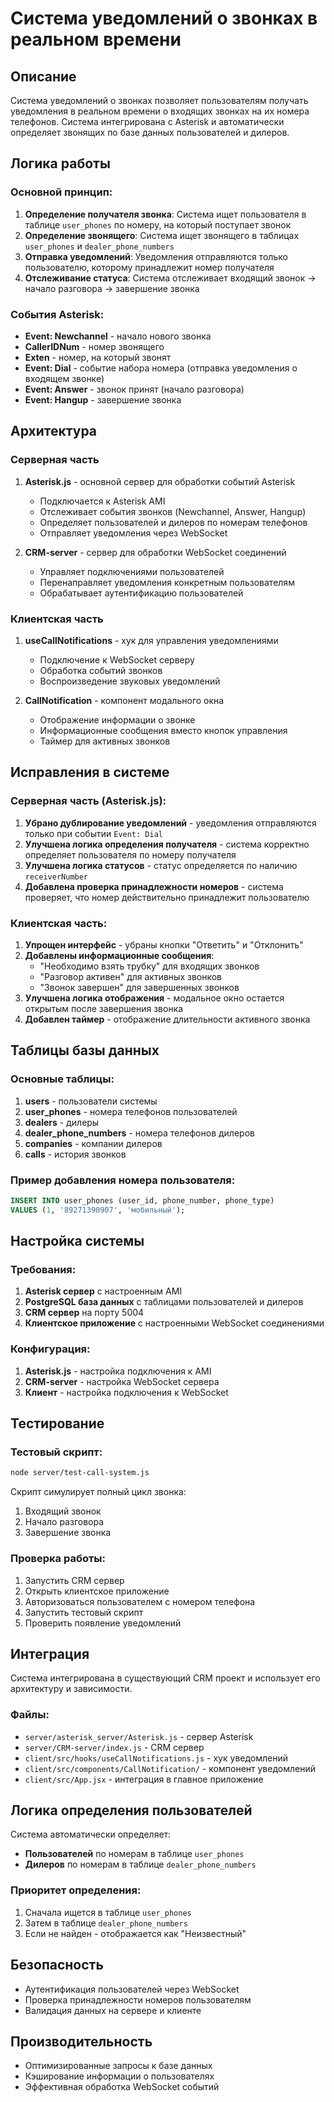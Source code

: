 # Система уведомлений о звонках в реальном времени

## Описание

Система уведомлений о звонках позволяет пользователям получать уведомления в реальном времени о входящих звонках на их номера телефонов. Система интегрирована с Asterisk и автоматически определяет звонящих по базе данных пользователей и дилеров.

## Логика работы

### Основной принцип:

1. **Определение получателя звонка**: Система ищет пользователя в таблице `user_phones` по номеру, на который поступает звонок
2. **Определение звонящего**: Система ищет звонящего в таблицах `user_phones` и `dealer_phone_numbers`
3. **Отправка уведомлений**: Уведомления отправляются только пользователю, которому принадлежит номер получателя
4. **Отслеживание статуса**: Система отслеживает входящий звонок → начало разговора → завершение звонка

### События Asterisk:

- **Event: Newchannel** - начало нового звонка
- **CallerIDNum** - номер звонящего
- **Exten** - номер, на который звонят
- **Event: Dial** - событие набора номера (отправка уведомления о входящем звонке)
- **Event: Answer** - звонок принят (начало разговора)
- **Event: Hangup** - завершение звонка

## Архитектура

### Серверная часть

1. **Asterisk.js** - основной сервер для обработки событий Asterisk

   - Подключается к Asterisk AMI
   - Отслеживает события звонков (Newchannel, Answer, Hangup)
   - Определяет пользователей и дилеров по номерам телефонов
   - Отправляет уведомления через WebSocket

2. **CRM-server** - сервер для обработки WebSocket соединений

   - Управляет подключениями пользователей
   - Перенаправляет уведомления конкретным пользователям
   - Обрабатывает аутентификацию пользователей

### Клиентская часть

1. **useCallNotifications** - хук для управления уведомлениями

   - Подключение к WebSocket серверу
   - Обработка событий звонков
   - Воспроизведение звуковых уведомлений

2. **CallNotification** - компонент модального окна

   - Отображение информации о звонке
   - Информационные сообщения вместо кнопок управления
   - Таймер для активных звонков

## Исправления в системе

### Серверная часть (Asterisk.js):

1. **Убрано дублирование уведомлений** - уведомления отправляются только при событии `Event: Dial`
2. **Улучшена логика определения получателя** - система корректно определяет пользователя по номеру получателя
3. **Улучшена логика статусов** - статус определяется по наличию `receiverNumber`
4. **Добавлена проверка принадлежности номеров** - система проверяет, что номер действительно принадлежит пользователю

### Клиентская часть:

1. **Упрощен интерфейс** - убраны кнопки "Ответить" и "Отклонить"
2. **Добавлены информационные сообщения**:
   - "Необходимо взять трубку" для входящих звонков
   - "Разговор активен" для активных звонков
   - "Звонок завершен" для завершенных звонков
3. **Улучшена логика отображения** - модальное окно остается открытым после завершения звонка
4. **Добавлен таймер** - отображение длительности активного звонка

## Таблицы базы данных

### Основные таблицы:

1. **users** - пользователи системы
2. **user_phones** - номера телефонов пользователей
3. **dealers** - дилеры
4. **dealer_phone_numbers** - номера телефонов дилеров
5. **companies** - компании дилеров
6. **calls** - история звонков

### Пример добавления номера пользователя:

```sql
INSERT INTO user_phones (user_id, phone_number, phone_type)
VALUES (1, '89271390907', 'мобильный');
```

## Настройка системы

### Требования:

1. **Asterisk сервер** с настроенным AMI
2. **PostgreSQL база данных** с таблицами пользователей и дилеров
3. **CRM сервер** на порту 5004
4. **Клиентское приложение** с настроенными WebSocket соединениями

### Конфигурация:

1. **Asterisk.js** - настройка подключения к AMI
2. **CRM-server** - настройка WebSocket сервера
3. **Клиент** - настройка подключения к WebSocket

## Тестирование

### Тестовый скрипт:

```bash
node server/test-call-system.js
```

Скрипт симулирует полный цикл звонка:

1. Входящий звонок
2. Начало разговора
3. Завершение звонка

### Проверка работы:

1. Запустить CRM сервер
2. Открыть клиентское приложение
3. Авторизоваться пользователем с номером телефона
4. Запустить тестовый скрипт
5. Проверить появление уведомлений

## Интеграция

Система интегрирована в существующий CRM проект и использует его архитектуру и зависимости.

### Файлы:

- `server/asterisk_server/Asterisk.js` - сервер Asterisk
- `server/CRM-server/index.js` - CRM сервер
- `client/src/hooks/useCallNotifications.js` - хук уведомлений
- `client/src/components/CallNotification/` - компонент уведомлений
- `client/src/App.jsx` - интеграция в главное приложение

## Логика определения пользователей

Система автоматически определяет:

- **Пользователей** по номерам в таблице `user_phones`
- **Дилеров** по номерам в таблице `dealer_phone_numbers`

### Приоритет определения:

1. Сначала ищется в таблице `user_phones`
2. Затем в таблице `dealer_phone_numbers`
3. Если не найден - отображается как "Неизвестный"

## Безопасность

- Аутентификация пользователей через WebSocket
- Проверка принадлежности номеров пользователям
- Валидация данных на сервере и клиенте

## Производительность

- Оптимизированные запросы к базе данных
- Кэширование информации о пользователях
- Эффективная обработка WebSocket событий
